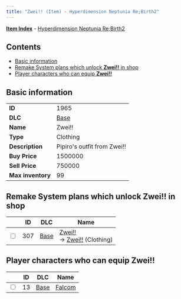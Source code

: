 ```yaml
---
title: "Zwei!! (Item) - Hyperdimension Neptunia Re;Birth2"
---
```


[**Item Index**](/neptunia/rb2/item/index.html) - [Hyperdimension Neptunia Re;Birth2](/neptunia/rb2)

## Contents

- [Basic information](#basic-information)
- [Remake System plans which unlock **Zwei!!** in shop](#remake-system-plans-which-unlock-zwei-in-shop)
- [Player characters who can equip **Zwei!!**](#player-characters-who-can-equip-zwei)

## Basic information

|   |   |
| -- | -- |
| **ID** | 1965 |
| **DLC** | [Base](/neptunia/rb2/dlc/0-base.html) |
| **Name** | Zwei!! |
| **Type** | Clothing |
| **Description** | Pipiro's outfit from Zwei!! |
| **Buy Price** | 1500000 |
| **Sell Price** | 750000 |
| **Max inventory** | 99 |

## Remake System plans which unlock **Zwei!!** in shop

|    | ID | DLC | Name |
| -- | -- | --- | ---- |
| <input type="checkbox" id="rb2-remake-0-307" class="trackbox" /> | 307 | [Base](/neptunia/rb2/dlc/0-base.html) | [Zwei!!](/neptunia/rb2/remake/0-307-zwei.html)<br />→ [Zwei!!](/neptunia/rb2/item/0-1965-zwei.html) (Clothing) |

## Player characters who can equip **Zwei!!**

|    | ID | DLC | Name |
| -- | -- | --- | ---- |
| <input type="checkbox" id="rb2-player-0-13" class="trackbox" /> | 13 | [Base](/neptunia/rb2/dlc/0-base.html) | [Falcom](/neptunia/rb2/player/0-13-falcom.html) |
